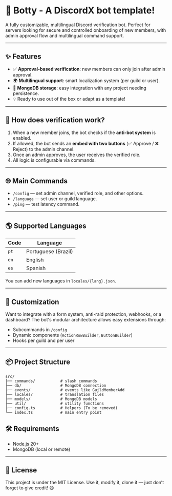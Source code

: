 # 🤖 Botty - A DiscordX bot template!

A fully customizable, multilingual Discord verification bot. Perfect for servers looking for secure and controlled onboarding of new members, with admin approval flow and multilingual command support.

---

## ✨ Features

* ✅ **Approval-based verification**: new members can only join after admin approval.
* 🌍 **Multilingual support**: smart localization system (per guild or user).
* 🧠 **MongoDB storage**: easy integration with any project needing persistence.
* 💡 Ready to use out of the box or adapt as a template!

---

## 🚀 How does verification work?

1. When a new member joins, the bot checks if the **anti-bot system** is enabled.
2. If allowed, the bot sends an **embed with two buttons** (✅ Approve / ❌ Reject) to the admin channel.
3. Once an admin approves, the user receives the verified role.
4. All logic is configurable via commands.

---

## 🌐 Main Commands

* `/config` — set admin channel, verified role, and other options.
* `/language` — set user or guild language.
* `/ping` — test latency command.

---

## 🌎 Supported Languages

| Code | Language            |
| ---- | ------------------- |
| `pt` | Portuguese (Brazil) |
| `en` | English             |
| `es` | Spanish             |

You can add new languages in `locales/{lang}.json`.

---

## 🧩 Customization

Want to integrate with a form system, anti-raid protection, webhooks, or a dashboard?
The bot's modular architecture allows easy extensions through:

* Subcommands in `/config`
* Dynamic components (`ActionRowBuilder`, `ButtonBuilder`)
* Hooks per guild and per user

---

## 📦 Project Structure

```
src/
├── commands/           # slash commands
├── db/                 # MongoDB connection
├── events/             # events like GuildMemberAdd
├── locales/            # translation files
├── models/             # MongoDB models
├── util/               # utility functions
├── config.ts           # Helpers (To be removed)
└── index.ts            # main entry point
```

## 🛠️ Requirements

* Node.js 20+
* MongoDB (local or remote)

---

## 📜 License

This project is under the MIT License.
Use it, modify it, clone it — just don’t forget to give credit! 😄
